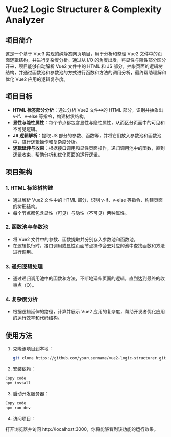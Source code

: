 # Vue2 Logic Structurer & Complexity Analyzer

## 项目简介

这是一个基于 Vue3 实现的纯静态网页项目，用于分析和整理 Vue2 文件中的页面逻辑结构，并进行复杂度分析。通过从 I/O 的角度出发，将显性与隐性部分区分开来，项目能够自动解析 Vue2 文件中的 HTML 和 JS 部分，抽象页面的逻辑树结构，并通过函数池和参数池的方式进行函数和方法的调用分析，最终帮助理解和优化 Vue2 应用的逻辑复杂度。

## 项目目标

- **HTML 标签部分分析**：通过分析 Vue2 文件中的 HTML 部分，识别并抽象出 v-if、v-else 等指令，构建树状结构。
- **显性与隐性属性**：每个节点都包含显性与隐性属性，从而区分页面中的可见和不可见逻辑。
- **JS 逻辑解析**：提取 JS 部分的参数、函数等，并将它们放入参数池和函数池中，进行逻辑操作和复杂度分析。
- **逻辑延伸与收束**：根据接口调用和显性页面操作，递归调用池中的函数，直到逻辑收束，帮助分析和优化页面的运行逻辑。

## 项目架构

### 1. **HTML 标签树构建**

- 通过解析 Vue2 文件中的 HTML 部分，识别 v-if、v-else 等指令，构建页面的树形结构。
- 每个节点都包含显性（可见）与隐性（不可见）两种属性。

### 2. **函数池与参数池**

- 将 Vue2 文件中的参数、函数提取并分别存入参数池和函数池。
- 在逻辑执行时，接口调用或显性页面节点操作会去对应的池中查找函数和方法进行调用。

### 3. **递归逻辑处理**

- 通过递归调用池中的函数和方法，不断地延伸页面的逻辑，直到达到最终的收束点（O）。

### 4. **复杂度分析**

- 根据逻辑延伸的路径，计算并展示 Vue2 应用的复杂度，帮助开发者优化应用的运行效率和代码结构。

## 使用方法

1. 克隆该项目到本地：

   ```bash
   git clone https://github.com/yourusername/vue2-logic-structurer.git

   ```
2. 安装依赖：

```bash
Copy code
npm install
```
3. 启动开发服务器：

```bash
Copy code
npm run dev
```
4. 访问项目：

打开浏览器并访问 http://localhost:3000，你将能够看到该功能的运行效果。
